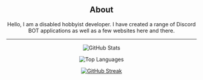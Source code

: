 <div align="center">
  
## About
Hello, I am a disabled hobbyist developer. I have created a range of Discord BOT applications as well as a few websites here and there.

-------------------
 
![GitHub Stats](https://github-readme-stats-tbr-development.vercel.app/api?username=PhantomNimbi&show_icons=true&theme=radical&count_private=true&include_all_commits=true&orgs=tbr-development)

![Top Languages](https://github-readme-stats-tbr-development.vercel.app/api/top-langs?username=PhantomNimbi&show_icons=true&theme=radical&langs_count=5&include_private=true&layout=compact)

[![GitHub Streak](http://github-readme-streak-stats.herokuapp.com?user=PhantomNimbi&theme=radical)](https://git.io/streak-stats)

 <div>
